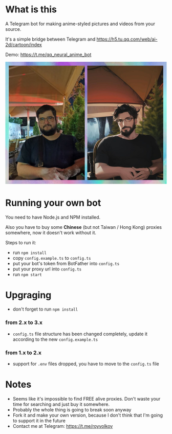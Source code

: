 # What is this
A Telegram bot for making anime-styled pictures and videos from your source.

It's a simple bridge between Telegram and https://h5.tu.qq.com/web/ai-2d/cartoon/index

Demo: https://t.me/qq_neural_anime_bot

![Example](example.jpg)

# Running your own bot
You need to have Node.js and NPM installed.

Also you have to buy some __Chinese__ (but not Taiwan / Hong Kong) proxies somewhere, now it doesn't work without it.

Steps to run it:

- run `npm install`
- copy `config.example.ts` to `config.ts`
- put your bot's token from BotFather into `config.ts`
- put your proxy url into `config.ts`
- run `npm start`

# Upgraging
- don't forget to run `npm install`

### from 2.x to 3.x
- `config.ts` file structure has been changed completely, update it according to the new `config.example.ts`

### from 1.x to 2.x
- support for `.env` files dropped, you have to move to the `config.ts` file

# Notes
- Seems like it's impossible to find FREE alive proxies. Don't waste your time for searching and just buy it somewhere.
- Probably the whole thing is going to break soon anyway
- Fork it and make your own version, because I don't think that I'm going to support it in the future
- Contact me at Telegram: https://t.me/royvolkov
